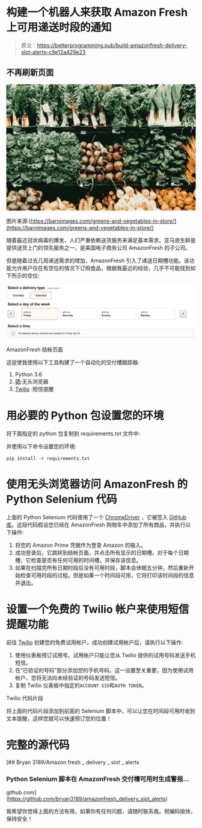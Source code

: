 # 构建一个机器人来获取 Amazon Fresh 上可用递送时段的通知

> 原文：<https://betterprogramming.pub/build-amazonfresh-delivery-slot-alerts-c9e12a429e23>

## 不再刷新页面

![](img/1873323eb7ca4e769a70edad1331110c.png)

图片来源:[https://barnimages.com/greens-and-vegetables-in-store/](https://barnimages.com/greens-and-vegetables-in-store/)

随着最近冠状病毒的爆发，人们严重依赖送货服务来满足基本需求。亚马逊生鲜是提供送货上门的领先服务之一，是美国电子商务公司 AmazonFresh 的子公司。

但是随着过去几周递送需求的增加，AmazonFresh 引入了递送日期槽功能。该功能允许用户仅在有空位的情况下订购食品，根据我最近的经验，几乎不可能找到如下所示的空位:

![](img/bdedffb25f90d55d14ce4439be081906.png)

AmazonFresh 结帐页面

这促使我使用以下工具构建了一个自动化的交付槽跟踪器:

1.  Python 3.6
2.  [硒](https://www.selenium.dev/):无头浏览器
3.  [Twilio](https://www.twilio.com/) :短信提醒

# 用必要的 Python 包设置您的环境

将下面指定的 python 包复制到 requirements.txt 文件中:

并使用以下命令设置您的环境:

```
pip install -r requirements.txt
```

# 使用无头浏览器访问 AmazonFresh 的 Python Selenium 代码

上面的 Python Selenium 代码使用了一个 [ChromeDriver](https://chromedriver.chromium.org/) ，它被签入 [GitHub 库](https://github.com/bryan3189/amazonfresh_delivery_slot_alerts)。这段代码假设您已经在 AmazonFresh 购物车中添加了所有商品，并执行以下操作:

1.  将您的 Amazon Prime 凭据作为登录 Amazon 的输入。
2.  成功登录后，它跳转到结帐页面，并点击所有显示的日期槽。对于每个日期槽，它检查是否有任何可用的时间槽，并保存该信息。
3.  如果在扫描完所有日期时段后没有可用时段，脚本会休眠五分钟，然后重新开始检查可用时段的过程。但是如果一个时间段可用，它将打印该时间段的信息并退出。

# 设置一个免费的 Twilio 帐户来使用短信提醒功能

前往 [Twilio](https://www.twilio.com/try-twilio) 创建您的免费试用帐户。成功创建试用帐户后，请执行以下操作:

1.  使用仪表板预订试用号。试用帐户只能让您从 Twilio 提供的试用号码发送手机短信。
2.  在“已验证的号码”部分添加您的手机号码。这一设置至关重要，因为使用试用帐户，您将无法向未经验证的号码发送短信。
3.  复制 Twilio 仪表板中指定的`ACCOUNT SID`和`AUTH TOKEN`。

Twilio 代码片段

将上面的代码片段添加到前面的 Selenium 脚本中，可以让您在时间段可用时收到文本提醒，这样您就可以快速预订您的位置！

# 完整的源代码

[](https://github.com/bryan3189/amazonfresh_delivery_slot_alerts) [## Bryan 3189/Amazon fresh _ delivery _ slot _ alerts

### Python Selenium 脚本在 AmazonFresh 交付槽可用时生成警报…

github.com](https://github.com/bryan3189/amazonfresh_delivery_slot_alerts) 

我希望你觉得上面的方法有用，如果你有任何问题，请随时联系我。祝编码愉快，保持安全！